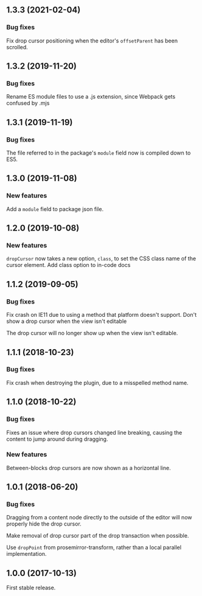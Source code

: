 ## 1.3.3 (2021-02-04)

### Bug fixes

Fix drop cursor positioning when the editor's `offsetParent` has been scrolled.

## 1.3.2 (2019-11-20)

### Bug fixes

Rename ES module files to use a .js extension, since Webpack gets confused by .mjs

## 1.3.1 (2019-11-19)

### Bug fixes

The file referred to in the package's `module` field now is compiled down to ES5.

## 1.3.0 (2019-11-08)

### New features

Add a `module` field to package json file.

## 1.2.0 (2019-10-08)

### New features

`dropCursor` now takes a new option, `class`, to set the CSS class name of the cursor element. Add class option to in-code docs

## 1.1.2 (2019-09-05)

### Bug fixes

Fix crash on IE11 due to using a method that platform doesn't support. Don't show a drop cursor when the view isn't editable

The drop cursor will no longer show up when the view isn't editable.

## 1.1.1 (2018-10-23)

### Bug fixes

Fix crash when destroying the plugin, due to a misspelled method name.

## 1.1.0 (2018-10-22)

### Bug fixes

Fixes an issue where drop cursors changed line breaking, causing the content to jump around during dragging.

### New features

Between-blocks drop cursors are now shown as a horizontal line.

## 1.0.1 (2018-06-20)

### Bug fixes

Dragging from a content node directly to the outside of the editor will now properly hide the drop cursor.

Make removal of drop cursor part of the drop transaction when possible.

Use `dropPoint` from prosemirror-transform, rather than a local parallel implementation.

## 1.0.0 (2017-10-13)

First stable release.
